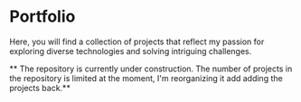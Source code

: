 # Portfolio

Here, you will find a collection of projects that reflect my passion for exploring diverse technologies and solving intriguing challenges. 

** The repository is currently under construction.
The number of projects in the repository is limited at the moment, I'm reorganizing it add adding the projects back.**

